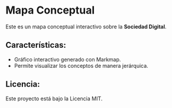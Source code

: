 # Mapa Conceptual

Este es un mapa conceptual interactivo sobre la **Sociedad Digital**.

## Características:
- Gráfico interactivo generado con Markmap.
- Permite visualizar los conceptos de manera jerárquica.

## Licencia:
Este proyecto está bajo la Licencia MIT.
